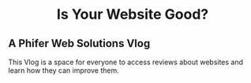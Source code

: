 <h1 align="center">
  Is Your Website Good?
</h1>

<h2 align="left">
  A Phifer Web Solutions Vlog
</h2>

<p>
  This Vlog is a space for everyone to access reviews about websites and learn how they can improve them.
</p>
